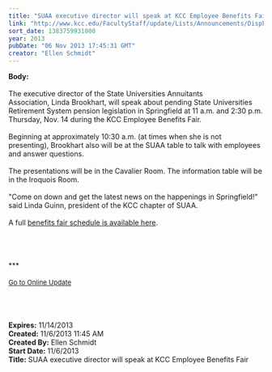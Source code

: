 ```yaml
---
title: "SUAA executive director will speak at KCC Employee Benefits Fair"
link: "http://www.kcc.edu/FacultyStaff/update/Lists/Announcements/DispForm.aspx?ID=1314"
sort_date: 1383759931000
year: 2013
pubDate: "06 Nov 2013 17:45:31 GMT"
creator: "Ellen Schmidt"
---
```


<div><b>Body:</b> <div class="ExternalClass5DC026FA599544CEA52B6D1417E9E1FA"><div> </div>
<div>The executive director of the State Universities Annuitants Association, Linda Brookhart, will speak about pending State Universities Retirement System pension legislation in Springfield at 11 a.m. and 2:30 p.m. Thursday, Nov. 14 during the KCC Employee Benefits Fair.</div>
<div> </div>
<div>Beginning at approximately 10:30 a.m. (at times when she is not presenting), Brookhart also will be at the SUAA table to talk with employees and answer questions.</div>
<div> </div>
<div>The presentations will be in the Cavalier Room. The information table will be in the Iroquois Room. </div>
<div><br />&quot;Come on down and get the latest news on the happenings in Springfield!&quot; said Linda Guinn, president of the KCC chapter of SUAA.</div>
<div> </div>
<div>A full <a href="/FacultyStaff/departments/hr/Documents/2013%20emp%20ben%20fair.pdf">benefits fair schedule is available here</a>.</div>
<div> </div>
<div> </div>
<div> </div>
<div>
<div>
<div>
<div></div>
<div></div>
<div><br />
<div></div>
<div>
<div></div>
<div>***</div>
<div> </div>
<div></div>
<div></div>
<div></div>
<div></div>
<div></div>
<div>
<div><font size="2"></font></div>
<div><font size="2"></font></div>
<div><font size="2"><a href="/FacultyStaff/update/Pages/dailyupdate.aspx">Go to Online Update</a></font></div>
<div></div>
<div><font size="2"></font></div></div></div></div></div>
<div></div></div></div>
<div> </div>
<div> </div>
<div><br /> </div></div></div>
<div><b>Expires:</b> 11/14/2013</div>
<div><b>Created:</b> 11/6/2013 11:45 AM</div>
<div><b>Created By:</b> Ellen Schmidt</div>
<div><b>Start Date:</b> 11/6/2013</div>
<div><b>Title:</b> SUAA executive director will speak at KCC Employee Benefits Fair</div>
